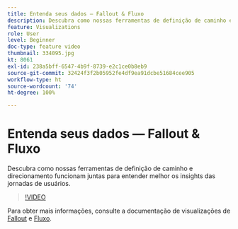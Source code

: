 ```yaml
---
title: Entenda seus dados — Fallout & Fluxo
description: Descubra como nossas ferramentas de definição de caminho e direcionamento funcionam juntas para entender melhor os insights das jornadas de usuários.
feature: Visualizations
role: User
level: Beginner
doc-type: feature video
thumbnail: 334095.jpg
kt: 8061
exl-id: 238a5bff-6547-4b9f-8739-e2c1ce0b8eb9
source-git-commit: 32424f3f2b05952fe4df9ea91dcbe51684cee905
workflow-type: ht
source-wordcount: '74'
ht-degree: 100%

---
```


# Entenda seus dados — Fallout &amp; Fluxo

Descubra como nossas ferramentas de definição de caminho e direcionamento funcionam juntas para entender melhor os insights das jornadas de usuários.

>[!VIDEO](https://video.tv.adobe.com/v/334095/?quality=12&learn=on)

Para obter mais informações, consulte a documentação de visualizações de [Fallout](https://experienceleague.adobe.com/docs/analytics/analyze/analysis-workspace/visualizations/fallout/fallout-flow.html?lang=pt-BR) e [Fluxo](https://experienceleague.adobe.com/docs/analytics/analyze/analysis-workspace/visualizations/flow/flow.html?lang=pt-BR).
